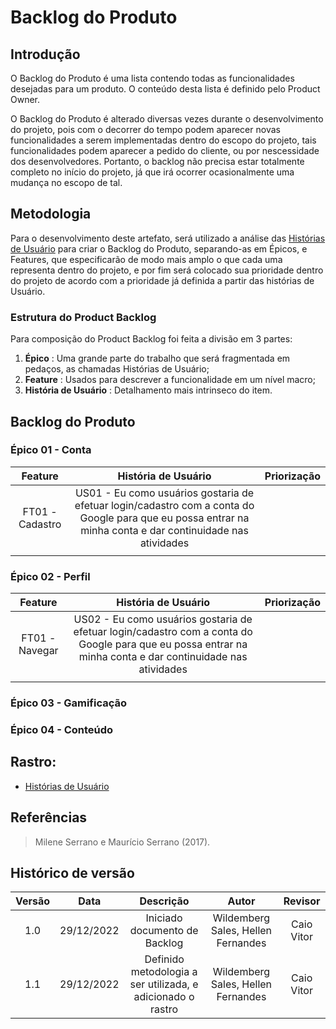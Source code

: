 # Backlog do Produto

## Introdução

O Backlog do Produto é uma lista contendo todas as funcionalidades desejadas para um produto. O conteúdo desta lista é definido pelo Product Owner.

O Backlog do Produto é alterado diversas vezes durante o desenvolvimento do projeto, pois com o decorrer do tempo podem aparecer novas funcionalidades a serem implementadas dentro do escopo do projeto, tais funcionalidades podem aparecer a pedido do cliente, ou por nescessidade dos desenvolvedores. Portanto, o backlog não precisa estar totalmente completo no início do projeto, já que irá ocorrer ocasionalmente uma mudança no escopo de tal.

## Metodologia

Para o desenvolvimento deste artefato, será utilizado a análise das <a href="https://requisitos-de-software.github.io/2022.2-Grasshopper/modelagem/modelagemAgil/historias-de-usuario/">Histórias de Usuário</a> para criar o Backlog do Produto, separando-as em Épicos, e Features, que especificarão de modo mais amplo o que cada uma representa dentro do projeto, e por fim será colocado sua prioridade dentro do projeto de acordo com a prioridade já definida a partir das histórias de Usuário.

### Estrutura do Product Backlog
Para composição do Product Backlog foi feita a divisão em 3 partes:
<ol>
<li><b>Épico</b> : Uma grande parte do trabalho que será fragmentada em pedaços, as chamadas Histórias de Usuário;</li>
<li><b>Feature</b> : Usados para descrever a funcionalidade em um nível macro;</li>
<li><b>História de Usuário</b> : Detalhamento mais intrinseco do item.</li>
</ol>

## Backlog do Produto

### Épico 01 - Conta
| Feature | História de Usuário | Priorização |
| :-----------------: | :-------------: | :---------------: |
|        FT01 - Cadastro       | US01 - Eu como usuários gostaria de efetuar login/cadastro com a conta do Google para que eu possa entrar na minha conta e dar continuidade nas atividades <br>        |                |
|                   |                |                |



### Épico 02 - Perfil
| Feature | História de Usuário | Priorização |
| :-----------------: | :-------------: | :---------------: |
|        FT01 - Navegar       | US02 - Eu como usuários gostaria de efetuar login/cadastro com a conta do Google para que eu possa entrar na minha conta e dar continuidade nas atividades <br>        |                |
|                   |                |                |

### Épico 03 - Gamificação

### Épico 04 - Conteúdo


## Rastro:
* <a href="https://requisitos-de-software.github.io/2022.2-Grasshopper/modelagem/modelagemAgil/historias-de-usuario/">Histórias de Usuário</a> 

## Referências
>Milene Serrano e Maurício Serrano (2017). 

## Histórico de versão

| Versão |    Data    |          Descrição          |      Autor      |     Revisor      |
| :----: | :--------: | :-------------------------: | :-------------: | :--------------: |
| 1.0 | 29/12/2022 | Iniciado documento de Backlog | Wildemberg Sales, Hellen Fernandes | Caio Vitor |
| 1.1 | 29/12/2022 | Definido metodologia a ser utilizada, e adicionado o rastro | Wildemberg Sales, Hellen Fernandes | Caio Vitor |
